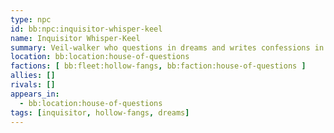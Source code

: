 ```yaml
---
type: npc
id: bb:npc:inquisitor-whisper-keel
name: Inquisitor Whisper-Keel
summary: Veil-walker who questions in dreams and writes confessions in fog on waking glass.
location: bb:location:house-of-questions
factions: [ bb:fleet:hollow-fangs, bb:faction:house-of-questions ]
allies: []
rivals: []
appears_in:
  - bb:location:house-of-questions
tags: [inquisitor, hollow-fangs, dreams]
---
```

